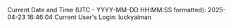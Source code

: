 Current Date and Time (UTC - YYYY-MM-DD HH:MM:SS formatted): 2025-04-23 16:46:04
Current User's Login: luckyaiman
